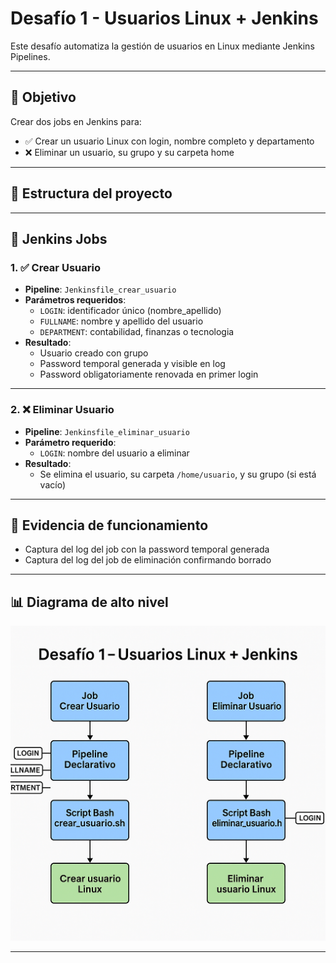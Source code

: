 # Desafío 1 - Usuarios Linux + Jenkins

Este desafío automatiza la gestión de usuarios en Linux mediante Jenkins Pipelines.

---

## 📌 Objetivo

Crear dos jobs en Jenkins para:

- ✅ Crear un usuario Linux con login, nombre completo y departamento
- ❌ Eliminar un usuario, su grupo y su carpeta home

---

## 📂 Estructura del proyecto


---

## 🔧 Jenkins Jobs

### 1. ✅ Crear Usuario

- **Pipeline**: `Jenkinsfile_crear_usuario`
- **Parámetros requeridos**:
  - `LOGIN`: identificador único (nombre_apellido)
  - `FULLNAME`: nombre y apellido del usuario
  - `DEPARTMENT`: contabilidad, finanzas o tecnologia
- **Resultado**:
  - Usuario creado con grupo
  - Password temporal generada y visible en log
  - Password obligatoriamente renovada en primer login

---

### 2. ❌ Eliminar Usuario

- **Pipeline**: `Jenkinsfile_eliminar_usuario`
- **Parámetro requerido**:
  - `LOGIN`: nombre del usuario a eliminar
- **Resultado**:
  - Se elimina el usuario, su carpeta `/home/usuario`, y su grupo (si está vacío)

---

## 🧪 Evidencia de funcionamiento

- Captura del log del job con la password temporal generada
- Captura del log del job de eliminación confirmando borrado

---

## 📊 Diagrama de alto nivel

![](diagrama_desafio_1.png)

---

